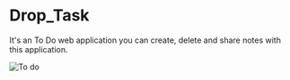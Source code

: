 # Drop_Task
It's an To Do web application you can create, delete and share notes with this application.


![To do](https://user-images.githubusercontent.com/77887030/203501107-388bfe4b-ca96-4df8-b289-7887b8bc0e71.PNG)
